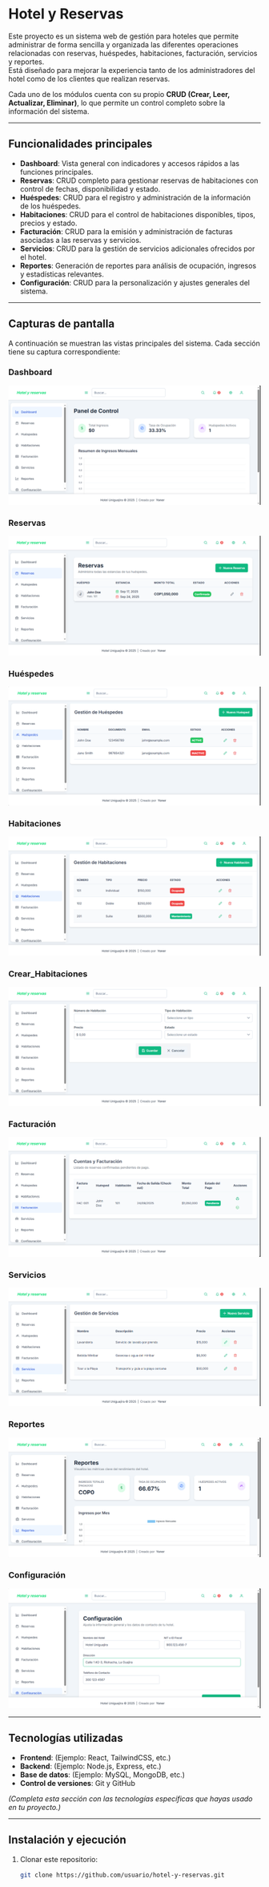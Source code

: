 # Hotel y Reservas

Este proyecto es un sistema web de gestión para hoteles que permite administrar de forma sencilla y organizada las diferentes operaciones relacionadas con reservas, huéspedes, habitaciones, facturación, servicios y reportes.  
Está diseñado para mejorar la experiencia tanto de los administradores del hotel como de los clientes que realizan reservas.

Cada uno de los módulos cuenta con su propio **CRUD (Crear, Leer, Actualizar, Eliminar)**, lo que permite un control completo sobre la información del sistema.

---

## Funcionalidades principales

- **Dashboard**: Vista general con indicadores y accesos rápidos a las funciones principales.
- **Reservas**: CRUD completo para gestionar reservas de habitaciones con control de fechas, disponibilidad y estado.
- **Huéspedes**: CRUD para el registro y administración de la información de los huéspedes.
- **Habitaciones**: CRUD para el control de habitaciones disponibles, tipos, precios y estado.
- **Facturación**: CRUD para la emisión y administración de facturas asociadas a las reservas y servicios.
- **Servicios**: CRUD para la gestión de servicios adicionales ofrecidos por el hotel.
- **Reportes**: Generación de reportes para análisis de ocupación, ingresos y estadísticas relevantes.
- **Configuración**: CRUD para la personalización y ajustes generales del sistema.

---

## Capturas de pantalla

A continuación se muestran las vistas principales del sistema. Cada sección tiene su captura correspondiente:  

### Dashboard  
![Dashboard](./capturas/dashboard.png)

### Reservas  
![Reservas](./capturas/reservas.png)

### Huéspedes  
![Huéspedes](./capturas/huespedes.png)

### Habitaciones  
![Habitaciones](./capturas/habitaciones.png)

### Crear_Habitaciones
![Habitaciones](./capturas/habitaciones_crear.png)

### Facturación  
![Facturación](./capturas/facturacion.png)

### Servicios  
![Servicios](./capturas/servicios.png)

### Reportes  
![Reportes](./capturas/reportes.png)

### Configuración  
![Configuración](./capturas/configuracion.png)

---

## Tecnologías utilizadas

- **Frontend**: (Ejemplo: React, TailwindCSS, etc.)
- **Backend**: (Ejemplo: Node.js, Express, etc.)
- **Base de datos**: (Ejemplo: MySQL, MongoDB, etc.)
- **Control de versiones**: Git y GitHub

*(Completa esta sección con las tecnologías específicas que hayas usado en tu proyecto.)*

---

## Instalación y ejecución

1. Clonar este repositorio:  
   ```bash
   git clone https://github.com/usuario/hotel-y-reservas.git
